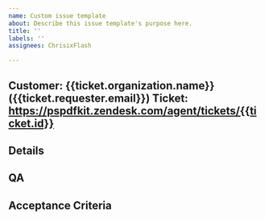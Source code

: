 ```yaml
---
name: Custom issue template
about: Describe this issue template's purpose here.
title: ''
labels: ''
assignees: ChrisixFlash

---
```


**Customer**: {{ticket.organization.name}} ({{ticket.requester.email}})
**Ticket:** https://pspdfkit.zendesk.com/agent/tickets/{{ticket.id}}
---

## Details

## QA

## Acceptance Criteria

